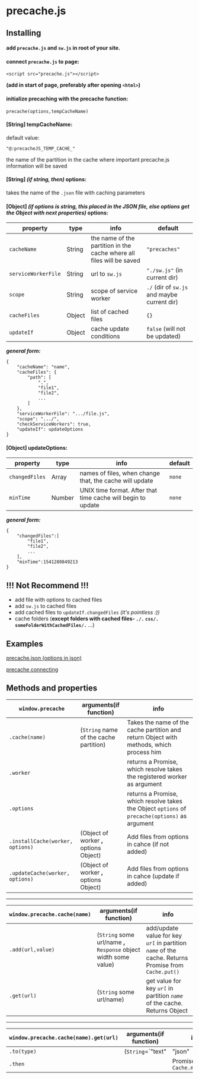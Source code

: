
# precache.js

## Installing

#### add `precache.js`  and `sw.js` in root of your site.
 
 
 #### connect `precache.js` to page:
 
	<script src="precache.js"></script>
**(add in start of page, preferably after opening `<html>`)**

#### initialize precaching with the precache function:

    precache(options,tempCacheName)
#### [String] tempCacheName:
default value:

    "@:precacheJS_TEMP_CACHE_"

the name of the partition in the cache where important precache.js information will be saved

#### [String] *(if string, then)* options:
takes the name of the `.json` file with caching parameters
#### [Object] *(if options is string, this placed in the JSON file, else options get the Object with next properties)* options:
|property|type|info|default|
|--|--|--|--|
|`cacheName`|String|the name of the partition in the cache where all files will be saved|`"precaches"`|
|`serviceWorkerFile`|String|url to `sw.js`|`"./sw.js"` (in current dir)|
|`scope`|String|scope of service worker|`./` (dir of `sw.js` and maybe current dir)|
|`cacheFiles`|Object|list of cached files|`{}`|
|`updateIf`|Object|cache update conditions|`false` (will not be updated)|

***general form:***

    {
		"cacheName": "name",
		"cacheFiles": {
			"path": [
				".",
				"file1",
				"file2",
				...
			]
		},
		"serviceWorkerFile": ".../file.js",
		"scope": ".../",
		"checkServiceWorkers": true,
		"updateIf": updateOptions
	}

#### [Object] updateOptions:
|property|type|info|default|
|--|--|--|--|
|`changedFiles`|Array|names of files, when change that, the cache will update|`none`|
|`minTime`|Number|UNIX time format. After that time cache will begin to update|`none`|

***general form:***

    {
	    "changedFiles":[
			"file1",
			"file2",
			...
		],
		"minTime":1541280849213
    }
## !!! Not Recommend !!!

 - add file with options to cached files
 - add `sw.js` to cached files 
 - add cached files to `updateIf.changedFiles` *(it's pointless :))*
 - cache folders (**except folders with cached files- `./.` `css/.` `someFolderWithCachedFiles/.`** ...)

## Examples
[precache.json (options in json)](https://github.com/MiloLug/prcon3/blob/master/precache.json)

[precache connecting](https://github.com/MiloLug/prcon3/blob/master/index.html)

## Methods and properties

|`window.precache`|arguments(if function)|info|
|--|--|--|
|`.cache(name)`|(`String` name of the cache partition)|Takes the name of the cache partition and return Object with methods, which process him|
|`.worker`||returns a Promise, which resolve takes the registered worker as argument|
|`.options`||returns a Promise, which resolve takes the Object `options` of `precache(options)` as argument|
|`.installCache(worker, options)`|(Object of worker **,** options Object)|Add files from options in cahce (if not added)|
|`.updateCache(worker, options)`|(Object of worker **,** options Object)|Add files from options in cahce (update if added)|
***
|`window.precache.cache(name)`|arguments(if function)|info|
|--|--|--|
|`.add(url,value)`|(`String` some url/name **,** `Response` object width some value)|add/update value for key *`url`* in partition *`name`* of the cache. Returns Promise from `Cache.put()`|
|`.get(url)`|(`String` some url/name)|get value for key *`url`* in partition *`name`* of the cache. Returns Object|
***
|`window.precache.cache(name).get(url)`|arguments(if function)|info|
|--|--|--|
|`.to(type)`|(`String`=`"text"|"json"|"fileReader"|"clone"|"Other method of Respone"`)|Returns Promise of some method|
|`.then`||Promise from `Cache.match(`*`url`*`)`|
